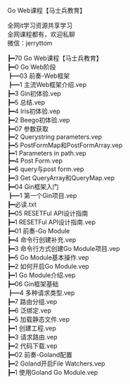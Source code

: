 Go Web课程【马士兵教育】

全网it学习资源共享学习<br>全网课程都有，欢迎私聊<br>微信：jerryttom<br>

┣━70 Go Web课程【马士兵教育】<br> ┣━0 Go Web阶段<br> ┣━03 前奏-Web框架<br> ┣━1 主流Web框架介绍.vep<br> ┣━3 Gin初体验.vep<br> ┣━5 总结.vep<br> ┣━4 Iris初体验.vep<br> ┣━2 Beego初体验.vep<br> ┣━07 参数获取<br> ┣━2 Querystring parameters.vep<br> ┣━5 PostFormMap和PostFormArray.vep<br> ┣━1 Parameters in path.vep<br> ┣━4 Post Form.vep<br> ┣━6 query与post form.vep<br> ┣━3 Get QueryArray和QueryMap.vep<br> ┣━04 Gin框架入门<br> ┣━1 第一个Gin项目.vep<br> ┣━必读.txt<br> ┣━05 RESETFul API设计指南<br> ┣━1 RESETFul API设计指南.vep<br> ┣━01 前奏-Go Module<br> ┣━4 命令行创建补充.vep<br> ┣━3 命令行方式创建Go Module项目.vep<br> ┣━5 Go Module基本操作.vep<br> ┣━2 如何开启Go Module.vep<br> ┣━1 Go Module介绍.vep<br> ┣━06 Gin框架基础<br> ┣━4 多种请求类型.vep<br> ┣━7 路由分组.vep<br> ┣━6 泛绑定.vep<br> ┣━5 加载静态文件.vep<br> ┣━1 创建工程.vep<br> ┣━3 请求路由.vep<br> ┣━2 代码下载.vep<br> ┣━02 前奏-Goland配置<br> ┣━2 Goland开启File Watchers.vep<br> ┣━1 使用Goland Go Module.vep